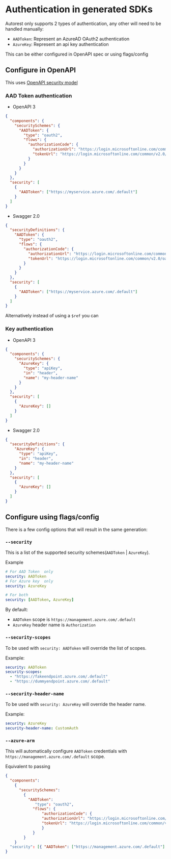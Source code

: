 # Authentication in generated SDKs

Autorest only supports 2 types of authentication, any other will need to be handled manually:

- `AADToken`: Represent an AzureAD OAuth2 authentication
- `AzureKey`: Represent an api key authentication

This can be either configured in OpenAPI spec or using flags/config

## Configure in OpenAPI

This uses [OpenAPI security model](https://swagger.io/docs/specification/authentication/)

### AAD Token authentication

- OpenAPI 3

```json
{
  "components": {
    "securitySchemes": {
      "AADToken": {
        "type": "oauth2",
        "flows": {
          "authorizationCode": {
            "authorizationUrl": "https://login.microsoftonline.com/common/v2.0/oauth2/authorize",
            "tokenUrl": "https://login.microsoftonline.com/common/v2.0/oauth2/token"
          }
        }
      }
    }
  },
  "security": [
    {
      "AADToken": ["https://myservice.azure.com/.default"]
    }
  ]
}
```

- Swagger 2.0

```json
{
  "securityDefinitions": {
    "AADToken": {
      "type": "oauth2",
      "flows": {
        "authorizationCode": {
          "authorizationUrl": "https://login.microsoftonline.com/common/v2.0/oauth2/authorize",
          "tokenUrl": "https://login.microsoftonline.com/common/v2.0/oauth2/token"
        }
      }
    }
  },
  "security": [
    {
      "AADToken": ["https://myservice.azure.com/.default"]
    }
  ]
}
```

Alternatively instead of using a `$ref` you can

### Key authentication

- OpenAPI 3

```json
{
  "components": {
    "securitySchemes": {
      "AzureKey": {
        "type": "apiKey",
        "in": "header",
        "name": "my-header-name"
      }
    }
  },
  "security": [
    {
      "AzureKey": []
    }
  ]
}
```

- Swagger 2.0

```json
{
  "securityDefinitions": {
    "AzureKey": {
      "type": "apiKey",
      "in": "header",
      "name": "my-header-name"
    }
  },
  "security": [
    {
      "AzureKey": []
    }
  ]
}
```

## Configure using flags/config

There is a few config options that will result in the same generation:

### `--security`

This is a list of the supported security schemes(`AADToken` | `AzureKey`).

Example

```yaml
# For AAD Token  only
security: AADToken
# For Azure key  only
security: AzureKey

# For both
security: [AADToken, AzureKey]
```

By default:

- `AADToken` scope is `https://management.azure.com/.default`
- `AzureKey` header name is `Authorization`

### `--security-scopes`

To be used with `security: AADToken` will override the list of scopes.

Example:

```yaml
security: AADToken
security-scopes:
  - "https://fakeendpoint.azure.com/.default"
  - "https://dummyendpoint.azure.com/.default"
```

### `--security-header-name`

To be used with `security: AzureKey` will override the header name.

Example:

```yaml
security: AzureKey
security-header-name: CustomAuth
```

### `--azure-arm`

This will automatically configure `AADToken` credentials with `https://management.azure.com/.default` scope.

Equivalent to passing

```json
{
  "components":
    {
      "securitySchemes":
        {
          "AADToken":
             "type": "oauth2",
            "flows": {
                "authorizationCode": {
                "authorizationUrl": "https://login.microsoftonline.com/common/v2.0/oauth2/authorize",
                "tokenUrl": "https://login.microsoftonline.com/common/v2.0/oauth2/token"
                }
            }
        }
    }
  "security": [{ "AADToken": ["https://management.azure.com/.default"] }],
}
```
